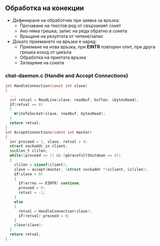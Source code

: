 ## Обработка на конекции

- Дефиниране на обработчик при заявка за връзка:
  - Прочаване на текстов ред от свързаният сокет
  - Ако няма грешка, запис на реда обратно в сокета
  - Връщане на резултата от четене/запис
- Докато приемането на връзки е наред:
  - Приемане на нова връзка, при **EINTR** повторен опит, при друга грешка изход от цикъла
  - Обработка на приетата връзка
  - Затваряне на сокета

### chat-daemon.c (Handle and Accept Connections)

```c
int HandleConnection(const int slave)
{
  ...
  int retval = ReadLine(slave, readbuf, buflen, &bytesRead);
  if(retval == 0)
  {
    WriteToSocket(slave, readbuf, bytesRead);
  }
  return retval;
}
int AcceptConnections(const int master)
{
  inr proceed = 1, slave, retval = 0;
  struct sockaddr_in client;
  socklen_t clilen;
  while((proceed == 1) && (gGracefullShutdown == 0))
  {
    clilen = sizeof(client);
	slave = accept(master, (struct sockaddr *)&client, &clilen);
	if(slave < 0)
	{
	  if(errno == EINTR) continue;
	  proceed = 0;
	  retval = -1;
	}
	else
	{
	  retval = HandleConnection(slave);
	  if(retval) proceed = 0;
	}
	close(slave);
  }
  return retval;
}
```